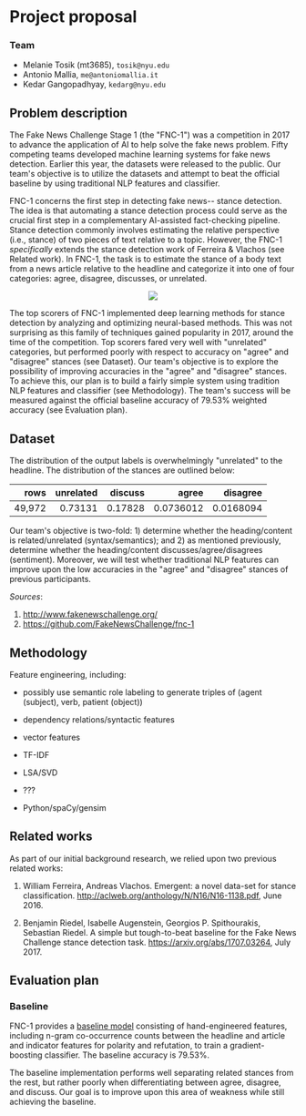 # Project proposal 

### Team

- Melanie Tosik (mt3685), `tosik@nyu.edu`
- Antonio Mallia, `me@antoniomallia.it`
- Kedar Gangopadhyay, `kedarg@nyu.edu`

## Problem description

The Fake News Challenge Stage 1 (the "FNC-1") was a competition in 2017 to advance the application of AI to help solve the fake news problem.  Fifty competing teams developed machine learning systems for fake news detection. Earlier this year, the datasets were released to the public. Our team's objective is to utilize the datasets and attempt to beat the official
baseline by using traditional NLP features and classifier.

FNC-1 concerns the first step in detecting fake news-- stance detection. The idea is that automating a stance detection process could serve as the crucial first step in a complementary AI-assisted fact-checking pipeline. Stance detection commonly involves estimating the relative perspective (i.e., stance) of two pieces of text relative to a topic. However, the FNC-1 _specifically_ extends the stance detection work of Ferreira & Vlachos (see Related work). In FNC-1, the task is to estimate the stance of a body text from a news article relative to the headline and categorize it into one of four categories: agree, disagree, discusses, or unrelated.

<p align="center"><img src="https://github.com/amallia/FakeNewsChallenge/blob/master/report/images/fnc-eval.png" ></p>


The top scorers of FNC-1 implemented deep learning methods for stance detection by analyzing and optimizing neural-based methods. This was not surprising as this family of techniques gained popularity in 2017, around the time of the competition. Top scorers fared very well with "unrelated" categories, but performed poorly with respect to accuracy on "agree" and "disagree" stances (see Dataset). Our team's objective is to explore the possibility of improving accuracies in the "agree" and "disagree" stances. To achieve this, our plan is to build a fairly simple system using tradition NLP features and classifier (see Methodology). The team's success will be measured against the official baseline accuracy of 79.53% weighted accuracy (see Evaluation plan).

## Dataset
The distribution of the output labels is overwhelmingly "unrelated" to the headline. The distribution of the stances are outlined below:

|   rows  |   unrelated |   discuss |     agree |   disagree |
|--------:|------------:|----------:|----------:|-----------:|
|  49,972 |    0.73131  |  0.17828  | 0.0736012 |  0.0168094 |

Our team's objective is two-fold: 1) determine whether the heading/content is related/unrelated (syntax/semantics); and 2) as mentioned previously, determine whether the heading/content discusses/agree/disagrees (sentiment). Moreover, we will test whether traditional NLP features can improve upon the low accuracies in the "agree" and "disagree" stances of previous participants.

_Sources_:
1) http://www.fakenewschallenge.org/
2) https://github.com/FakeNewsChallenge/fnc-1

## Methodology

Feature engineering, including:

- possibly use semantic role labeling to generate triples of (agent (subject), verb, patient (object))
- dependency relations/syntactic features
- vector features
- TF-IDF
- LSA/SVD
- ??? 

- Python/spaCy/gensim

## Related works
As part of our initial background research, we relied upon two previous related works:

1)  William Ferreira, Andreas Vlachos. Emergent: a novel data-set for stance classification. http://aclweb.org/anthology/N/N16/N16-1138.pdf, June 2016.

2)  Benjamin Riedel, Isabelle Augenstein, Georgios P. Spithourakis, Sebastian Riedel. A simple but tough-to-beat baseline for the Fake News Challenge stance detection task. https://arxiv.org/abs/1707.03264, July 2017.

## Evaluation plan

### Baseline

FNC-1 provides a [baseline model](https://github.com/FakeNewsChallenge/fnc-1-baseline) consisting of hand-engineered features, including n-gram co-occurrence counts between the headline and article and indicator features for polarity and refutation, to train a gradient-boosting classifier. The baseline accuracy is 79.53%.

The baseline implementation performs well separating related stances from the rest, but rather poorly when differentiating between agree, disagree, and discuss. Our goal is to improve upon this area of weakness while still achieving the baseline.
